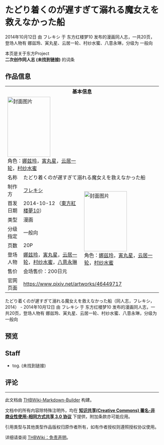 # たどり着くのが遅すぎて溺れる魔女えを救えなかった船

<!-- source html: G:\repos\THBWiki-Markdown-Builder\THBWikiMarkdown\Temp\main\3\30\ns0%3A%E3%81%9F%E3%81%A9%E3%82%8A%E7%9D%80%E3%81%8F%E3%81%AE%E3%81%8C%E9%81%85%E3%81%99%E3%81%8E%E3%81%A6%E6%BA%BA%E3%82%8C%E3%82%8B%E9%AD%94%E5%A5%B3%E3%81%88%E3%82%92%E6%95%91%E3%81%88%E3%81%AA%E3%81%8B%E3%81%A3%E3%81%9F%E8%88%B9.html -->

2014年10月12日 由 フレキシ 于 东方红楼梦10 发布的漫画同人志，一共20页，登场人物有 娜兹玲、寅丸星、云居一轮、村纱水蜜、八意永琳，分级为 一般向

本页是关于东方Project  
 **二次创作同人志 (未找到链接)** 的词条

## 作品信息

<table><tbody><tr><th colspan="3">基本信息</th></tr><tr><td class="cover-artwork-mobile" colspan="2"><a href="/%E6%96%87%E4%BB%B6:%E3%81%9F%E3%81%A9%E3%82%8A%E7%9D%80%E3%81%8F%E3%81%AE%E3%81%8C%E9%81%85%E3%81%99%E3%81%8E%E3%81%A6%E6%BA%BA%E3%82%8C%E3%82%8B%E9%AD%94%E5%A5%B3%E3%81%88%E3%82%92%E6%95%91%E3%81%88%E3%81%AA%E3%81%8B%E3%81%A3%E3%81%9F%E8%88%B9%E5%B0%81%E9%9D%A2.jpg" class="image" title="封面图片"><img alt="封面图片" src="https://upload.thwiki.cc/thumb/e/ec/%E3%81%9F%E3%81%A9%E3%82%8A%E7%9D%80%E3%81%8F%E3%81%AE%E3%81%8C%E9%81%85%E3%81%99%E3%81%8E%E3%81%A6%E6%BA%BA%E3%82%8C%E3%82%8B%E9%AD%94%E5%A5%B3%E3%81%88%E3%82%92%E6%95%91%E3%81%88%E3%81%AA%E3%81%8B%E3%81%A3%E3%81%9F%E8%88%B9%E5%B0%81%E9%9D%A2.jpg/140px-%E3%81%9F%E3%81%A9%E3%82%8A%E7%9D%80%E3%81%8F%E3%81%AE%E3%81%8C%E9%81%85%E3%81%99%E3%81%8E%E3%81%A6%E6%BA%BA%E3%82%8C%E3%82%8B%E9%AD%94%E5%A5%B3%E3%81%88%E3%82%92%E6%95%91%E3%81%88%E3%81%AA%E3%81%8B%E3%81%A3%E3%81%9F%E8%88%B9%E5%B0%81%E9%9D%A2.jpg" decoding="async" loading="lazy" width="140" height="196" srcset="https://upload.thwiki.cc/thumb/e/ec/%E3%81%9F%E3%81%A9%E3%82%8A%E7%9D%80%E3%81%8F%E3%81%AE%E3%81%8C%E9%81%85%E3%81%99%E3%81%8E%E3%81%A6%E6%BA%BA%E3%82%8C%E3%82%8B%E9%AD%94%E5%A5%B3%E3%81%88%E3%82%92%E6%95%91%E3%81%88%E3%81%AA%E3%81%8B%E3%81%A3%E3%81%9F%E8%88%B9%E5%B0%81%E9%9D%A2.jpg/210px-%E3%81%9F%E3%81%A9%E3%82%8A%E7%9D%80%E3%81%8F%E3%81%AE%E3%81%8C%E9%81%85%E3%81%99%E3%81%8E%E3%81%A6%E6%BA%BA%E3%82%8C%E3%82%8B%E9%AD%94%E5%A5%B3%E3%81%88%E3%82%92%E6%95%91%E3%81%88%E3%81%AA%E3%81%8B%E3%81%A3%E3%81%9F%E8%88%B9%E5%B0%81%E9%9D%A2.jpg 1.5x, https://upload.thwiki.cc/thumb/e/ec/%E3%81%9F%E3%81%A9%E3%82%8A%E7%9D%80%E3%81%8F%E3%81%AE%E3%81%8C%E9%81%85%E3%81%99%E3%81%8E%E3%81%A6%E6%BA%BA%E3%82%8C%E3%82%8B%E9%AD%94%E5%A5%B3%E3%81%88%E3%82%92%E6%95%91%E3%81%88%E3%81%AA%E3%81%8B%E3%81%A3%E3%81%9F%E8%88%B9%E5%B0%81%E9%9D%A2.jpg/280px-%E3%81%9F%E3%81%A9%E3%82%8A%E7%9D%80%E3%81%8F%E3%81%AE%E3%81%8C%E9%81%85%E3%81%99%E3%81%8E%E3%81%A6%E6%BA%BA%E3%82%8C%E3%82%8B%E9%AD%94%E5%A5%B3%E3%81%88%E3%82%92%E6%95%91%E3%81%88%E3%81%AA%E3%81%8B%E3%81%A3%E3%81%9F%E8%88%B9%E5%B0%81%E9%9D%A2.jpg 2x" data-file-width="800" data-file-height="1119"></a><div class="cover-char">角色：<a href="./娜兹玲.md" title="娜兹玲">娜兹玲</a>，<a href="./寅丸星.md" title="寅丸星">寅丸星</a>，<a href="./云居一轮.md" title="云居一轮">云居一轮</a>，<a href="./村纱水蜜.md" title="村纱水蜜">村纱水蜜</a></div></td>
</tr><tr><td class="label">名称</td><td colspan="2"> たどり着くのが遅すぎて溺れる魔女えを救えなかった船 </td></tr><tr><td class="label">制作方</td><td><a href="./フレキシ.md" title="フレキシ">フレキシ</a></td><td class="cover-artwork" rowspan="7" style="min-width:196px;"><a href="/%E6%96%87%E4%BB%B6:%E3%81%9F%E3%81%A9%E3%82%8A%E7%9D%80%E3%81%8F%E3%81%AE%E3%81%8C%E9%81%85%E3%81%99%E3%81%8E%E3%81%A6%E6%BA%BA%E3%82%8C%E3%82%8B%E9%AD%94%E5%A5%B3%E3%81%88%E3%82%92%E6%95%91%E3%81%88%E3%81%AA%E3%81%8B%E3%81%A3%E3%81%9F%E8%88%B9%E5%B0%81%E9%9D%A2.jpg" class="image" title="封面图片"><img alt="封面图片" src="https://upload.thwiki.cc/thumb/e/ec/%E3%81%9F%E3%81%A9%E3%82%8A%E7%9D%80%E3%81%8F%E3%81%AE%E3%81%8C%E9%81%85%E3%81%99%E3%81%8E%E3%81%A6%E6%BA%BA%E3%82%8C%E3%82%8B%E9%AD%94%E5%A5%B3%E3%81%88%E3%82%92%E6%95%91%E3%81%88%E3%81%AA%E3%81%8B%E3%81%A3%E3%81%9F%E8%88%B9%E5%B0%81%E9%9D%A2.jpg/140px-%E3%81%9F%E3%81%A9%E3%82%8A%E7%9D%80%E3%81%8F%E3%81%AE%E3%81%8C%E9%81%85%E3%81%99%E3%81%8E%E3%81%A6%E6%BA%BA%E3%82%8C%E3%82%8B%E9%AD%94%E5%A5%B3%E3%81%88%E3%82%92%E6%95%91%E3%81%88%E3%81%AA%E3%81%8B%E3%81%A3%E3%81%9F%E8%88%B9%E5%B0%81%E9%9D%A2.jpg" decoding="async" loading="lazy" width="140" height="196" srcset="https://upload.thwiki.cc/thumb/e/ec/%E3%81%9F%E3%81%A9%E3%82%8A%E7%9D%80%E3%81%8F%E3%81%AE%E3%81%8C%E9%81%85%E3%81%99%E3%81%8E%E3%81%A6%E6%BA%BA%E3%82%8C%E3%82%8B%E9%AD%94%E5%A5%B3%E3%81%88%E3%82%92%E6%95%91%E3%81%88%E3%81%AA%E3%81%8B%E3%81%A3%E3%81%9F%E8%88%B9%E5%B0%81%E9%9D%A2.jpg/210px-%E3%81%9F%E3%81%A9%E3%82%8A%E7%9D%80%E3%81%8F%E3%81%AE%E3%81%8C%E9%81%85%E3%81%99%E3%81%8E%E3%81%A6%E6%BA%BA%E3%82%8C%E3%82%8B%E9%AD%94%E5%A5%B3%E3%81%88%E3%82%92%E6%95%91%E3%81%88%E3%81%AA%E3%81%8B%E3%81%A3%E3%81%9F%E8%88%B9%E5%B0%81%E9%9D%A2.jpg 1.5x, https://upload.thwiki.cc/thumb/e/ec/%E3%81%9F%E3%81%A9%E3%82%8A%E7%9D%80%E3%81%8F%E3%81%AE%E3%81%8C%E9%81%85%E3%81%99%E3%81%8E%E3%81%A6%E6%BA%BA%E3%82%8C%E3%82%8B%E9%AD%94%E5%A5%B3%E3%81%88%E3%82%92%E6%95%91%E3%81%88%E3%81%AA%E3%81%8B%E3%81%A3%E3%81%9F%E8%88%B9%E5%B0%81%E9%9D%A2.jpg/280px-%E3%81%9F%E3%81%A9%E3%82%8A%E7%9D%80%E3%81%8F%E3%81%AE%E3%81%8C%E9%81%85%E3%81%99%E3%81%8E%E3%81%A6%E6%BA%BA%E3%82%8C%E3%82%8B%E9%AD%94%E5%A5%B3%E3%81%88%E3%82%92%E6%95%91%E3%81%88%E3%81%AA%E3%81%8B%E3%81%A3%E3%81%9F%E8%88%B9%E5%B0%81%E9%9D%A2.jpg 2x" data-file-width="800" data-file-height="1119"></a><div class="cover-char">角色：<a href="./娜兹玲.md" title="娜兹玲">娜兹玲</a>，<a href="./寅丸星.md" title="寅丸星">寅丸星</a>，<a href="./云居一轮.md" title="云居一轮">云居一轮</a>，<a href="./村纱水蜜.md" title="村纱水蜜">村纱水蜜</a></div></td>
</tr><tr><td class="label">首发日期</td><td>2014-10-12&#160;（<a href="/展会作品列表?e=%E4%B8%9C%E6%96%B9%E7%BA%A2%E6%A5%BC%E6%A2%A6%2310">東方紅楼夢10</a>）</td></tr><tr><td class="label">类型</td><td>漫画</td></tr><tr><td class="label">分级指定</td><td>一般向</td></tr><tr><td class="label">页数</td><td>20P</td></tr><tr><td class="label">登场人物</td><td><a href="./娜兹玲.md" title="娜兹玲">娜兹玲</a>，<a href="./寅丸星.md" title="寅丸星">寅丸星</a>，<a href="./云居一轮.md" title="云居一轮">云居一轮</a>，<a href="./村纱水蜜.md" title="村纱水蜜">村纱水蜜</a>，<a href="./八意永琳.md" title="八意永琳">八意永琳</a></td></tr><tr><td class="label">售价</td><td>会场售价：200日元</td></tr>
<tr><td class="label">官网页面</td><td colspan="2"><a rel="nofollow" class="external free" href="https://www.pixiv.net/artworks/46449717">https://www.pixiv.net/artworks/46449717</a></td></tr></tbody></table>

たどり着くのが遅すぎて溺れる魔女えを救えなかった船（同人志，フレキシ，2014） - 2014年10月12日 由 フレキシ 于 东方红楼梦10 发布的漫画同人志，一共20页，登场人物有 娜兹玲、寅丸星、云居一轮、村纱水蜜、八意永琳，分级为 一般向

## 预览

## Staff
- tog. (未找到链接)


## 评论




---

此文档由 [THBWiki-Markdown-Builder](https://github.com/Delsin-Yu/THBWiki-Markdown-Builder) 构建。

文档中的所有内容除特殊注明外，均在 [**知识共享(Creative Commons) 署名-非商业性使用-相同方式共享 3.0 协议**](https://creativecommons.org/licenses/by-sa/3.0/deed.zh-hans) 下提供，附加条款亦可能应用。

引用类型与其他类型作品版权归原作者所有，如有作者授权则遵照授权协议使用。

详细请查阅 [THBWiki：免责声明](https://thbwiki.cc/THBWiki:%E5%85%8D%E8%B4%A3%E5%A3%B0%E6%98%8E)。

